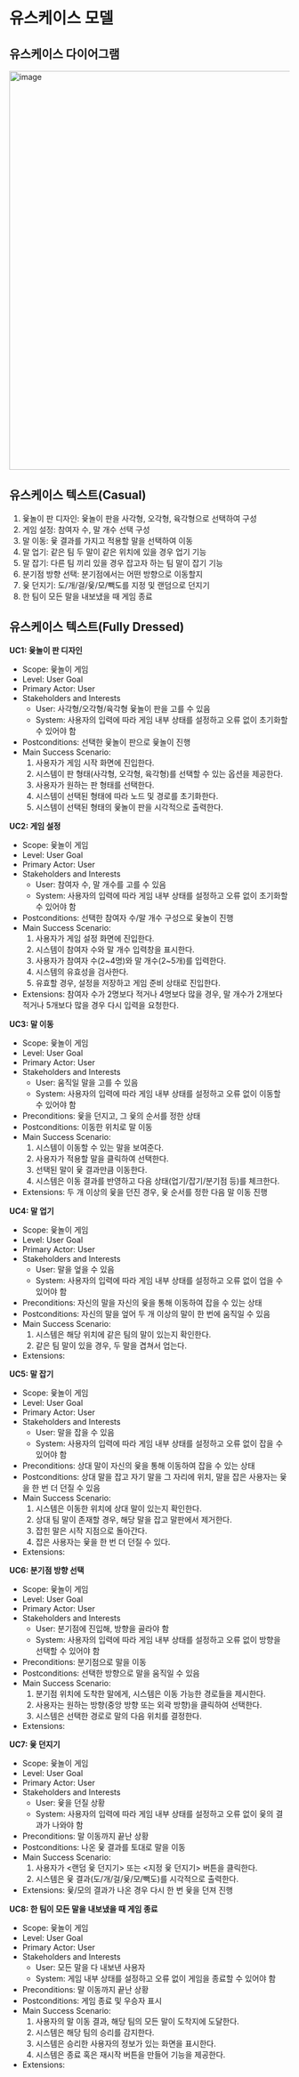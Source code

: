 # 유스케이스 모델

## 유스케이스 다이어그램
<img width="717" alt="image" src="https://github.com/user-attachments/assets/efd1917d-ba1a-4089-a98e-252f0472c257" />

## 유스케이스 텍스트(Casual)
1. 윷놀이 판 디자인: 윷놀이 판을 사각형, 오각형, 육각형으로 선택하여 구성
2. 게임 설정: 참여자 수, 말 개수 선택 구성
3. 말 이동: 윷 결과를 가지고 적용할 말을 선택하여 이동
4. 말 업기: 같은 팀 두 말이 같은 위치에 있을 경우 업기 기능
5. 말 잡기: 다른 팀 끼리 있을 경우 잡고자 하는 팀 말이 잡기 기능
6. 분기점 방향 선택: 분기점에서는 어떤 방향으로 이동할지
7. 윷 던지기: 도/개/걸/윷/모/빽도를 지정 및 랜덤으로 던지기
8. 한 팀이 모든 말을 내보냈을 때 게임 종료

## 유스케이스 텍스트(Fully Dressed)
**UC1: 윷놀이 판 디자인**
- Scope: 윷놀이 게임
- Level: User Goal
- Primary Actor: User
- Stakeholders and Interests
  - User: 사각형/오각형/육각형 윷놀이 판을 고를 수 있음
  - System: 사용자의 입력에 따라 게임 내부 상태를 설정하고 오류 없이 초기화할 수 있어야 함
- Postconditions: 선택한 윷놀이 판으로 윷놀이 진행
- Main Success Scenario:
  1) 사용자가 게임 시작 화면에 진입한다.
  2) 시스템이 판 형태(사각형, 오각형, 육각형)를 선택할 수 있는 옵션을 제공한다.
  3) 사용자가 원하는 판 형태를 선택한다.
  4) 시스템이 선택된 형태에 따라 노드 및 경로를 초기화한다.
  5) 시스템이 선택된 형태의 윷놀이 판을 시각적으로 출력한다.

**UC2: 게임 설정**
- Scope: 윷놀이 게임
- Level: User Goal
- Primary Actor: User
- Stakeholders and Interests
  - User: 참여자 수, 말 개수를 고를 수 있음
  - System: 사용자의 입력에 따라 게임 내부 상태를 설정하고 오류 없이 초기화할 수 있어야 함
- Postconditions: 선택한 참여자 수/말 개수 구성으로 윷놀이 진행
- Main Success Scenario: 
  1) 사용자가 게임 설정 화면에 진입한다.
  2) 시스템이 참여자 수와 말 개수 입력창을 표시한다.
  3) 사용자가 참여자 수(2~4명)와 말 개수(2~5개)를 입력한다.
  4) 시스템의 유효성을 검사한다.
  5) 유효할 경우, 설정을 저장하고 게임 준비 상태로 진입한다.
- Extensions: 참여자 수가 2명보다 적거나 4명보다 많을 경우, 말 개수가 2개보다 적거나 5개보다 많을 경우 다시 입력을 요청한다.

**UC3: 말 이동**
- Scope: 윷놀이 게임
- Level: User Goal
- Primary Actor: User
- Stakeholders and Interests
  - User: 움직일 말을 고를 수 있음
  - System: 사용자의 입력에 따라 게임 내부 상태를 설정하고 오류 없이 이동할 수 있어야 함
- Preconditions: 윷을 던지고, 그 윷의 순서를 정한 상태
- Postconditions: 이동한 위치로 말 이동
- Main Success Scenario:
  1) 시스템이 이동할 수 있는 말을 보여준다.
  2) 사용자가 적용할 말을 클릭하여 선택한다.
  3) 선택된 말이 윷 결과만큼 이동한다.
  4) 시스템은 이동 결과를 반영하고 다음 상태(업기/잡기/분기점 등)를 체크한다.
- Extensions: 두 개 이상의 윷을 던진 경우, 윷 순서를 정한 다음 말 이동 진행

**UC4: 말 업기**
- Scope: 윷놀이 게임
- Level: User Goal
- Primary Actor: User
- Stakeholders and Interests
  - User: 말을 엎을 수 있음
  - System: 사용자의 입력에 따라 게임 내부 상태를 설정하고 오류 없이 업을 수 있어야 함
- Preconditions: 자신의 말을 자신의 윷을 통해 이동하여 잡을 수 있는 상태
- Postconditions: 자신의 말을 엎어 두 개 이상의 말이 한 번에 움직일 수 있음
- Main Success Scenario:
  1) 시스템은 해당 위치에 같은 팀의 말이 있는지 확인한다.
  2) 같은 팀 말이 있을 경우, 두 말을 겹쳐서 업는다.
- Extensions:

**UC5: 말 잡기**
- Scope: 윷놀이 게임
- Level: User Goal
- Primary Actor: User
- Stakeholders and Interests
  - User: 말을 잡을 수 있음
  - System: 사용자의 입력에 따라 게임 내부 상태를 설정하고 오류 없이 잡을 수 있어야 함
- Preconditions: 상대 말이 자신의 윷을 통해 이동하여 잡을 수 있는 상태
- Postconditions: 상대 말을 잡고 자기 말을 그 자리에 위치, 말을 잡은 사용자는 윷을 한 번 더 던질 수 있음
- Main Success Scenario:
  1) 시스템은 이동한 위치에 상대 말이 있는지 확인한다.
  2) 상대 팀 말이 존재할 경우, 해당 말을 잡고 말판에서 제거한다.
  3) 잡힌 말은 시작 지점으로 돌아간다.
  4) 잡은 사용자는 윷을 한 번 더 던질 수 있다.
- Extensions:

**UC6: 분기점 방향 선택**
- Scope: 윷놀이 게임
- Level: User Goal
- Primary Actor: User
- Stakeholders and Interests
  - User: 분기점에 진입해, 방향을 골라야 함
  - System: 사용자의 입력에 따라 게임 내부 상태를 설정하고 오류 없이 방향을 선택할 수 있어야 함
- Preconditions: 분기점으로 말을 이동
- Postconditions: 선택한 방향으로 말을 움직일 수 있음
- Main Success Scenario:
  1) 분기점 위치에 도착한 말에게, 시스템은 이동 가능한 경로들을 제시한다.
  2) 사용자는 원하는 방향(중앙 방향 또는 외곽 방향)을 클릭하여 선택한다.
  3) 시스템은 선택한 경로로 말의 다음 위치를 결정한다.
- Extensions:

**UC7: 윷 던지기**
- Scope: 윷놀이 게임
- Level: User Goal
- Primary Actor: User
- Stakeholders and Interests
  - User: 윷을 던질 상황
  - System: 사용자의 입력에 따라 게임 내부 상태를 설정하고 오류 없이 윷의 결과가 나와야 함
- Preconditions: 말 이동까지 끝난 상황
- Postconditions: 나온 윷 결과를 토대로 말을 이동
- Main Success Scenario:
  1) 사용자가 <랜덤 윷 던지기> 또는 <지정 윷 던지기> 버튼을 클릭한다.
  2) 시스템은 윷 결과(도/개/걸/윷/모/빽도)를 시각적으로 출력한다.
- Extensions: 윷/모의 결과가 나온 경우 다시 한 번 윷을 던져 진행

**UC8: 한 팀이 모든 말을 내보냈을 때 게임 종료**
- Scope: 윷놀이 게임
- Level: User Goal
- Primary Actor: User
- Stakeholders and Interests
  - User: 모든 말을 다 내보낸 사용자
  - System: 게임 내부 상태를 설정하고 오류 없이 게임을 종료할 수 있어야 함
- Preconditions: 말 이동까지 끝난 상황
- Postconditions: 게임 종료 및 우승자 표시
- Main Success Scenario:
  1) 사용자의 말 이동 결과, 해당 팀의 모든 말이 도착지에 도달한다.
  2) 시스템은 해당 팀의 승리를 감지한다.
  3) 시스템은 승리한 사용자의 정보가 있는 화면을 표시한다.
  4) 시스템은 종료 혹은 재시작 버튼을 만들어 기능을 제공한다.
- Extensions:
